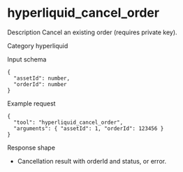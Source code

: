# hyperliquid_cancel_order

Description
Cancel an existing order (requires private key).

Category
hyperliquid

Input schema

```
{
  "assetId": number,
  "orderId": number
}
```

Example request

```
{
  "tool": "hyperliquid_cancel_order",
  "arguments": { "assetId": 1, "orderId": 123456 }
}
```

Response shape

- Cancellation result with orderId and status, or error.
